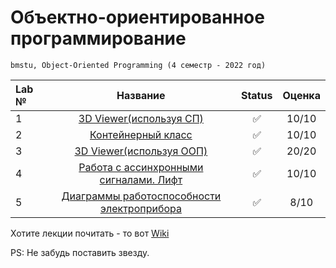 # Объектно-ориентированное программирование
```
bmstu, Object-Oriented Programming (4 семестр - 2022 год)
```

| Lab № | Название | Status | Оценка |
|:------|:-----:|:-----:|:-----:|
| 1 | [3D Viewer(используя СП)](https://github.com/Mansurow/bmstu_OOP/tree/master/lab_01) |:white_check_mark: | 10/10 |
| 2 | [Контейнерный класс](https://github.com/Mansurow/bmstu_OOP/tree/master/lab_02) |:white_check_mark: | 10/10 |
| 3 | [3D Viewer(используя ООП)](https://github.com/Mansurow/bmstu_OOP/tree/master/lab_03) |:white_check_mark:  | 20/20 |
| 4 | [Работа с ассинхронными сигналами. Лифт](https://github.com/Mansurow/bmstu_OOP/tree/master/lab_04) | :white_check_mark:  | 10/10 |
| 5 | [Диаграммы работоспособности электроприбора](https://github.com/Mansurow/bmstu_OOP/tree/master/lab_05) |:white_check_mark: | 8/10 |

Хотите лекции почитать - то вот [Wiki](https://github.com/Mansurow/bmstu_OOP/wiki)

PS: Не забудь поставить звезду. 
